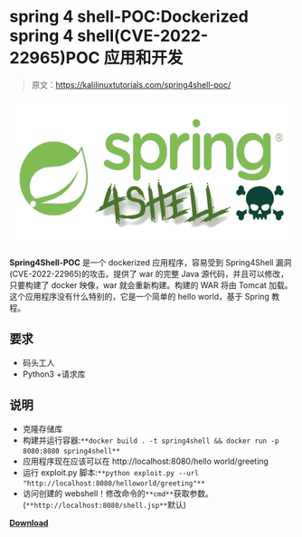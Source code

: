 # spring 4 shell-POC:Dockerized spring 4 shell(CVE-2022-22965)POC 应用和开发

> 原文：<https://kalilinuxtutorials.com/spring4shell-poc/>

[![](img//3745430a044503d328e86ff2bdc5ff93.png)](https://blogger.googleusercontent.com/img/b/R29vZ2xl/AVvXsEhXBX7QYa-p7YYh9Mux8Rl6bL7aEI0TomwhoEzh888--uY2SCbceL-lgFc72O-6-sHvUEqLv0CxE5jVErmDwfH-DwxKbvzDNuqNrFpSWmyWacHpyemuwZyHYcfQXaZJP7amqcfGEZHG_yGSYMXS2j8s08WEYIiNFubLrdVfRD3W5K5G5MX-V71rpqm2/s728/Spring4Shell%20(1).png)

**Spring4Shell-POC** 是一个 dockerized 应用程序，容易受到 Spring4Shell 漏洞(CVE-2022-22965)的攻击。提供了 war 的完整 Java 源代码，并且可以修改，只要构建了 docker 映像，war 就会重新构建。构建的 WAR 将由 Tomcat 加载。这个应用程序没有什么特别的，它是一个简单的 hello world，基于 Spring 教程。

## 要求

*   码头工人
*   Python3 +请求库

## 说明

*   克隆存储库
*   构建并运行容器:`**docker build . -t spring4shell && docker run -p 8080:8080 spring4shell**`
*   应用程序现在应该可以在 http://localhost:8080/hello world/greeting
*   运行 exploit.py 脚本:`**python exploit.py --url "http://localhost:8080/helloworld/greeting"**`
*   访问创建的 webshell！修改命令的`**cmd**`获取参数。(`**http://localhost:8080/shell.jsp**`默认)

[**Download**](https://github.com/reznok/Spring4Shell-POC)